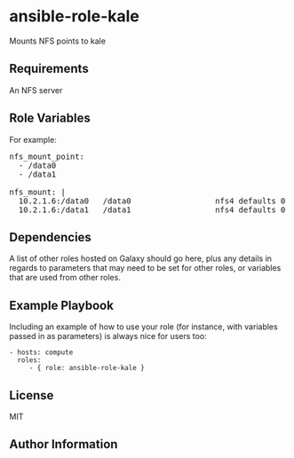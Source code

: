 
ansible-role-kale
=========

Mounts NFS points to kale

Requirements
------------

An NFS server

Role Variables
--------------

For example:
<pre>
nfs_mount_point:
  - /data0
  - /data1

nfs_mount: |
  10.2.1.6:/data0   /data0                  nfs4 defaults 0 0
  10.2.1.6:/data1   /data1                  nfs4 defaults 0 0
</pre>

Dependencies
------------

A list of other roles hosted on Galaxy should go here, plus any details in regards to parameters that may need to be set for other roles, or variables that are used from other roles.

Example Playbook
----------------

Including an example of how to use your role (for instance, with variables passed in as parameters) is always nice for users too:

    - hosts: compute
      roles:
         - { role: ansible-role-kale }

License
-------

MIT

Author Information
------------------
